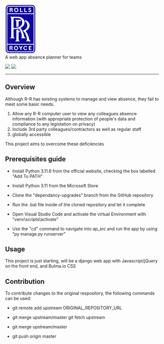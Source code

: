 <p>
    <img alt="Rolls-Royce Logo" width="100" src="https://raw.githubusercontent.com/rropen/.github/main/img/logo.png">
    <br>
    A web app absence planner for teams
</p>

<!-- Place any useful shield.io shields here.  Use the style=flat styling option. -->
<p>
 <a href=""><img src="https://img.shields.io/badge/Rolls--Royce-Software%20Factory-10069f"></a>
 <a href="http://commitizen.github.io/cz-cli/"><img src="https://img.shields.io/badge/commitizen-friendly-brightgreen?style=flat"></a>
</p>

---

## Overview

Although R-R has existing systems to manage and view absence, they fail to meet some basic needs.
1. Allow any R-R computer user to view any colleagues absence information (with appropriate protection of people's data and compliance to any legistation on privacy)
2. Include 3rd party colleagues/contractors as well as regular staff
3. globally accessible

This project aims to overcome these deficiencies

## Prerequisites guide

- Install Python 3.11.6 from the official website, checking the box labelled "Add To PATH"

- Install Python 3.11 from the Microsoft Store

- Clone the "dependancy-upgrades" branch from the GitHub repository

- Run the .bat file inside of the cloned repository and let it complete

- Open Visual Studio Code and activate the virtual Environment with "venv\scripts\activate"

- Use the "cd" command to navigate into ap_src and run the app by using "py manage.py runserver"

## Usage

This project is just starting, will be a django web app with Javascript/jQuery on the front end, and Bulma.io CSS

## Contribution

To contribute changes to the original respository, the following commands can be used:

- git remote add upstream ORIGINAL_REPOSITORY_URL

- git merge upstream/master git fetch upstream

- git merge upstream/master

- git push origin master